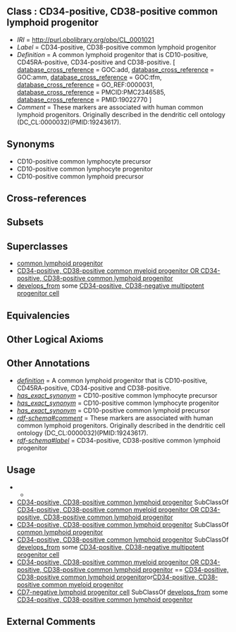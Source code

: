 
## Class : CD34-positive, CD38-positive common lymphoid progenitor

 * *IRI* = http://purl.obolibrary.org/obo/CL_0001021
 * *Label* = CD34-positive, CD38-positive common lymphoid progenitor
 * *Definition* = A common lymphoid progenitor that is CD10-positive, CD45RA-positive, CD34-positive and CD38-positive. [ [database_cross_reference](../../ef/oboInOwl#hasDbXref.md) = GOC:add, [database_cross_reference](../../ef/oboInOwl#hasDbXref.md) = GOC:amm, [database_cross_reference](../../ef/oboInOwl#hasDbXref.md) = GOC:tfm, [database_cross_reference](../../ef/oboInOwl#hasDbXref.md) = GO_REF:0000031, [database_cross_reference](../../ef/oboInOwl#hasDbXref.md) = PMCID:PMC2346585, [database_cross_reference](../../ef/oboInOwl#hasDbXref.md) = PMID:19022770 ]
 * *Comment* = These markers are associated with human common lymphoid progenitors. Originally described in the dendritic cell ontology (DC_CL:0000032)(PMID:19243617).

## Synonyms

 * CD10-positive common lymphocyte precursor
 * CD10-positive common lymphocyte progenitor
 * CD10-positive common lymphoid precursor

## Cross-references


## Subsets


## Superclasses

 * [common lymphoid progenitor](../../CL/51/CL_0000051.md)
 * [CD34-positive, CD38-positive common myeloid progenitor OR CD34-positive, CD38-positive common lymphoid progenitor](../../CL/95/CL_0000995.md)
 * [develops_from](../../RO/02/RO_0002202.md) some [CD34-positive, CD38-negative multipotent progenitor cell](../../CL/43/CL_0002043.md)

## Equivalencies


## Other Logical Axioms


## Other Annotations

 * *[definition](../../IAO/15/IAO_0000115.md)* = A common lymphoid progenitor that is CD10-positive, CD45RA-positive, CD34-positive and CD38-positive.
 * *[has_exact_synonym](../../ym/oboInOwl#hasExactSynonym.md)* = CD10-positive common lymphocyte precursor
 * *[has_exact_synonym](../../ym/oboInOwl#hasExactSynonym.md)* = CD10-positive common lymphocyte progenitor
 * *[has_exact_synonym](../../ym/oboInOwl#hasExactSynonym.md)* = CD10-positive common lymphoid precursor
 * *[rdf-schema#comment](../../nt/rdf-schema#comment.md)* = These markers are associated with human common lymphoid progenitors. Originally described in the dendritic cell ontology (DC_CL:0000032)(PMID:19243617).
 * *[rdf-schema#label](../../el/rdf-schema#label.md)* = CD34-positive, CD38-positive common lymphoid progenitor

## Usage

 * -
 * [CD34-positive, CD38-positive common lymphoid progenitor](../../CL/21/CL_0001021.md) SubClassOf [CD34-positive, CD38-positive common myeloid progenitor OR CD34-positive, CD38-positive common lymphoid progenitor](../../CL/95/CL_0000995.md)
 * [CD34-positive, CD38-positive common lymphoid progenitor](../../CL/21/CL_0001021.md) SubClassOf [common lymphoid progenitor](../../CL/51/CL_0000051.md)
 * [CD34-positive, CD38-positive common lymphoid progenitor](../../CL/21/CL_0001021.md) SubClassOf [develops_from](../../RO/02/RO_0002202.md) some [CD34-positive, CD38-negative multipotent progenitor cell](../../CL/43/CL_0002043.md)
 * [CD34-positive, CD38-positive common myeloid progenitor OR CD34-positive, CD38-positive common lymphoid progenitor](../../CL/95/CL_0000995.md) == [CD34-positive, CD38-positive common lymphoid progenitor](../../CL/21/CL_0001021.md)or[CD34-positive, CD38-positive common myeloid progenitor](../../CL/26/CL_0001026.md)
 * [CD7-negative lymphoid progenitor cell](../../CL/27/CL_0001027.md) SubClassOf [develops_from](../../RO/02/RO_0002202.md) some [CD34-positive, CD38-positive common lymphoid progenitor](../../CL/21/CL_0001021.md)

## External Comments

